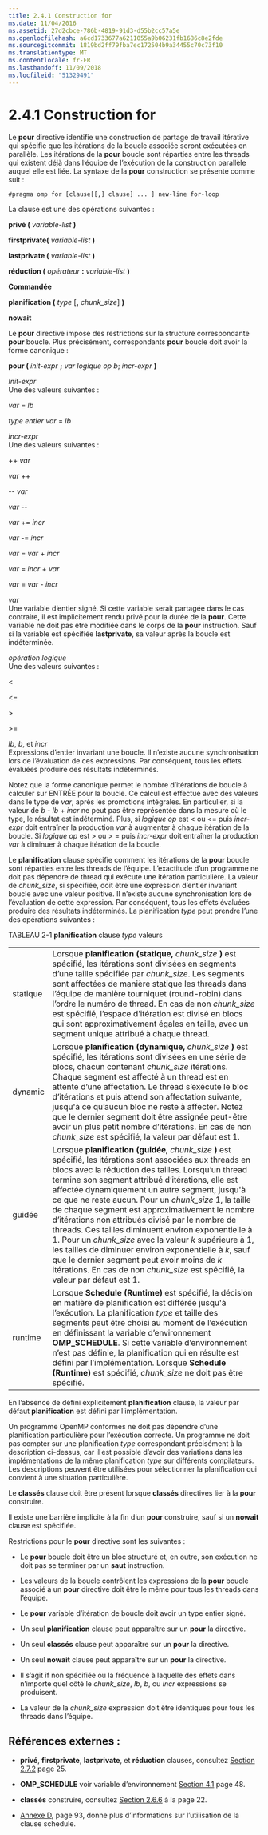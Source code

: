 ```yaml
---
title: 2.4.1 Construction for
ms.date: 11/04/2016
ms.assetid: 27d2cbce-786b-4819-91d3-d55b2cc57a5e
ms.openlocfilehash: a6cd1733677a6211055a9b06231fb1686c8e2fde
ms.sourcegitcommit: 1819bd2ff79fba7ec172504b9a34455c70c73f10
ms.translationtype: MT
ms.contentlocale: fr-FR
ms.lasthandoff: 11/09/2018
ms.locfileid: "51329491"
---
```

# <a name="241-for-construct"></a>2.4.1 Construction for

Le **pour** directive identifie une construction de partage de travail itérative qui spécifie que les itérations de la boucle associée seront exécutées en parallèle. Les itérations de la **pour** boucle sont réparties entre les threads qui existent déjà dans l’équipe de l’exécution de la construction parallèle auquel elle est liée. La syntaxe de la **pour** construction se présente comme suit :

```
#pragma omp for [clause[[,] clause] ... ] new-line for-loop
```

La clause est une des opérations suivantes :

**privé (** *variable-list* **)**

**firstprivate(** *variable-list* **)**

**lastprivate (** *variable-list* **)**

**réduction (** *opérateur* **:** *variable-list* **)**

**Commandée**

**planification (** *type* [**,** *chunk_size*] **)**

**nowait**

Le **pour** directive impose des restrictions sur la structure correspondante **pour** boucle. Plus précisément, correspondants **pour** boucle doit avoir la forme canonique :

**pour (** *init-expr* **;** *var logique op b*; *incr-expr* **)**

*Init-expr*<br/>
Une des valeurs suivantes :

*var* = *lb*

*type entier var* = *lb*

*incr-expr*<br/>
Une des valeurs suivantes :

++ *var*

*var* ++

-- *var*

*var* --

*var* += *incr*

*var* -= *incr*

*var* = *var* + *incr*

*var* = *incr* + *var*

*var* = *var* - *incr*

*var*<br/>
Une variable d’entier signé. Si cette variable serait partagée dans le cas contraire, il est implicitement rendu privé pour la durée de la **pour**.   Cette variable ne doit pas être modifiée dans le corps de la **pour** instruction. Sauf si la variable est spécifiée **lastprivate**, sa valeur après la boucle est indéterminée.

*opération logique*<br/>
Une des valeurs suivantes :

\<

\<=

\>

\>=

*lb*, *b*, et *incr*<br>
Expressions d’entier invariant une boucle. Il n’existe aucune synchronisation lors de l’évaluation de ces expressions. Par conséquent, tous les effets évaluées produire des résultats indéterminés.

Notez que la forme canonique permet le nombre d’itérations de boucle à calculer sur ENTRÉE pour la boucle. Ce calcul est effectué avec des valeurs dans le type de *var*, après les promotions intégrales. En particulier, si la valeur de *b* - *lb* + *incr* ne peut pas être représentée dans la mesure où le type, le résultat est indéterminé. Plus, si *logique op* est < ou \<= puis *incr-expr* doit entraîner la production *var* à augmenter à chaque itération de la boucle.   Si *logique op* est > ou > = puis *incr-expr* doit entraîner la production *var* à diminuer à chaque itération de la boucle.

Le **planification** clause spécifie comment les itérations de la **pour** boucle sont réparties entre les threads de l’équipe. L’exactitude d’un programme ne doit pas dépendre de thread qui exécute une itération particulière. La valeur de *chunk_size*, si spécifiée, doit être une expression d’entier invariant boucle avec une valeur positive. Il n’existe aucune synchronisation lors de l’évaluation de cette expression. Par conséquent, tous les effets évaluées produire des résultats indéterminés. La planification *type* peut prendre l’une des opérations suivantes :

TABLEAU 2-1 **planification** clause *type* valeurs

|||
|-|-|
|statique|Lorsque **planification (statique,** *chunk_size* **)** est spécifié, les itérations sont divisées en segments d’une taille spécifiée par *chunk_size*. Les segments sont affectées de manière statique les threads dans l’équipe de manière tourniquet (round-robin) dans l’ordre le numéro de thread. En cas de non *chunk_size* est spécifié, l’espace d’itération est divisé en blocs qui sont approximativement égales en taille, avec un segment unique attribué à chaque thread.|
|dynamic|Lorsque **planification (dynamique,** *chunk_size* **)** est spécifié, les itérations sont divisées en une série de blocs, chacun contenant *chunk_size* itérations. Chaque segment est affecté à un thread est en attente d’une affectation. Le thread s’exécute le bloc d’itérations et puis attend son affectation suivante, jusqu'à ce qu’aucun bloc ne reste à affecter. Notez que le dernier segment doit être assignée peut-être avoir un plus petit nombre d’itérations. En cas de non *chunk_size* est spécifié, la valeur par défaut est 1.|
|guidée|Lorsque **planification (guidée,** *chunk_size* **)** est spécifié, les itérations sont associées aux threads en blocs avec la réduction des tailles. Lorsqu’un thread termine son segment attribué d’itérations, elle est affectée dynamiquement un autre segment, jusqu'à ce que ne reste aucun. Pour un *chunk_size* 1, la taille de chaque segment est approximativement le nombre d’itérations non attribués divisé par le nombre de threads. Ces tailles diminuent environ exponentielle à 1. Pour un *chunk_size* avec la valeur *k* supérieure à 1, les tailles de diminuer environ exponentielle à *k*, sauf que le dernier segment peut avoir moins de  *k* itérations. En cas de non *chunk_size* est spécifié, la valeur par défaut est 1.|
|runtime|Lorsque **Schedule (Runtime)** est spécifié, la décision en matière de planification est différée jusqu'à l’exécution. La planification *type* et taille des segments peut être choisi au moment de l’exécution en définissant la variable d’environnement **OMP_SCHEDULE**. Si cette variable d’environnement n’est pas définie, la planification qui en résulte est défini par l’implémentation. Lorsque **Schedule (Runtime)** est spécifié, *chunk_size* ne doit pas être spécifié.|

En l’absence de défini explicitement **planification** clause, la valeur par défaut **planification** est défini par l’implémentation.

Un programme OpenMP conformes ne doit pas dépendre d’une planification particulière pour l’exécution correcte. Un programme ne doit pas compter sur une planification *type* correspondant précisément à la description ci-dessus, car il est possible d’avoir des variations dans les implémentations de la même planification *type* sur différents compilateurs. Les descriptions peuvent être utilisées pour sélectionner la planification qui convient à une situation particulière.

Le **classés** clause doit être présent lorsque **classés** directives lier à la **pour** construire.

Il existe une barrière implicite à la fin d’un **pour** construire, sauf si un **nowait** clause est spécifiée.

Restrictions pour le **pour** directive sont les suivantes :

- Le **pour** boucle doit être un bloc structuré et, en outre, son exécution ne doit pas se terminer par un **saut** instruction.

- Les valeurs de la boucle contrôlent les expressions de la **pour** boucle associé à un **pour** directive doit être le même pour tous les threads dans l’équipe.

- Le **pour** variable d’itération de boucle doit avoir un type entier signé.

- Un seul **planification** clause peut apparaître sur un **pour** la directive.

- Un seul **classés** clause peut apparaître sur un **pour** la directive.

- Un seul **nowait** clause peut apparaître sur un **pour** la directive.

- Il s’agit if non spécifiée ou la fréquence à laquelle des effets dans n’importe quel côté le *chunk_size*, *lb*, *b*, ou *incr* expressions se produisent.

- La valeur de la *chunk_size* expression doit être identiques pour tous les threads dans l’équipe.

## <a name="cross-references"></a>Références externes :

- **privé**, **firstprivate**, **lastprivate**, et **réduction** clauses, consultez [Section 2.7.2](../../parallel/openmp/2-7-2-data-sharing-attribute-clauses.md) page 25.

- **OMP_SCHEDULE** voir variable d’environnement [Section 4.1](../../parallel/openmp/4-1-omp-schedule.md) page 48.

- **classés** construire, consultez [Section 2.6.6](../../parallel/openmp/2-6-6-ordered-construct.md) à la page 22.

- [Annexe D](../../parallel/openmp/d-using-the-schedule-clause.md), page 93, donne plus d’informations sur l’utilisation de la clause schedule.